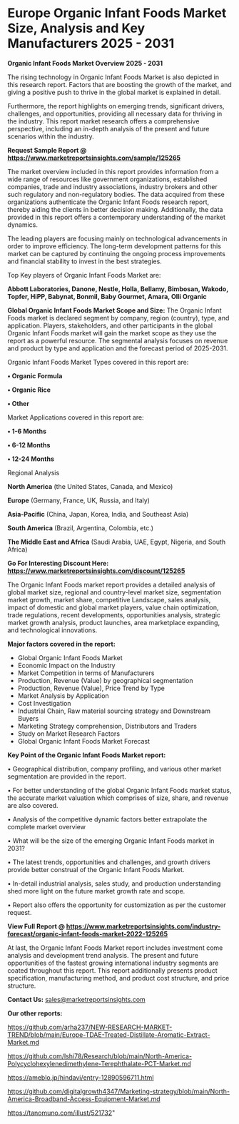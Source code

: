 # Europe Organic Infant Foods Market Size, Analysis and Key Manufacturers 2025 - 2031

<Strong> Organic Infant Foods Market Overview 2025 - 2031</strong>

The rising technology in Organic Infant Foods Market is also depicted in this research report. Factors that are boosting the growth of the market, and giving a positive push to thrive in the global market is explained in detail.

Furthermore, the report highlights on emerging trends, significant drivers, challenges, and opportunities, providing all necessary data for thriving in the industry. This report market research offers a comprehensive perspective, including an in-depth analysis of the present and future scenarios within the industry.

<strong>Request Sample Report @ <a href=https://www.marketreportsinsights.com/sample/125265>https://www.marketreportsinsights.com/sample/125265</a></strong>

The market overview included in this report provides information from a wide range of resources like government organizations, established companies, trade and industry associations, industry brokers and other such regulatory and non-regulatory bodies. The data acquired from these organizations authenticate the Organic Infant Foods research report, thereby aiding the clients in better decision making. Additionally, the data provided in this report offers a contemporary understanding of the market dynamics.

The leading players are focusing mainly on technological advancements in order to improve efficiency. The long-term development patterns for this market can be captured by continuing the ongoing process improvements and financial stability to invest in the best strategies.

Top Key players of Organic Infant Foods Market are:

<strong>Abbott Laboratories, Danone, Nestle, Holla, Bellamy, Bimbosan, Wakodo, Topfer, HiPP, Babynat, Bonmil, Baby Gourmet, Amara, Olli Organic</strong>

<strong><b>Global Organic Infant Foods Market Scope and Size:</b></strong>
The Organic Infant Foods market is declared segment by company, region (country), type, and application. Players, stakeholders, and other participants in the global Organic Infant Foods market will gain the market scope as they use the report as a powerful resource. The segmental analysis focuses on revenue and product by type and application and the forecast period of 2025-2031.

Organic Infant Foods Market Types covered in this report are:

<strong>• Organic Formula

• Organic Rice

• Other</strong>

Market Applications covered in this report are:

<strong>• 1-6 Months

• 6-12 Months

• 12-24 Months</strong> 

Regional Analysis

<strong>North America</strong> (the United States, Canada, and Mexico)

<strong>Europe</strong> (Germany, France, UK, Russia, and Italy)

<strong>Asia-Pacific</strong> (China, Japan, Korea, India, and Southeast Asia)

<strong>South America</strong> (Brazil, Argentina, Colombia, etc.)

<strong>The Middle East and Africa</strong> (Saudi Arabia, UAE, Egypt, Nigeria, and South Africa)

<strong>Go For Interesting Discount Here: <a href=https://www.marketreportsinsights.com/discount/125265>https://www.marketreportsinsights.com/discount/125265</a></strong>

The Organic Infant Foods market report provides a detailed analysis of global market size, regional and country-level market size, segmentation market growth, market share, competitive Landscape, sales analysis, impact of domestic and global market players, value chain optimization, trade regulations, recent developments, opportunities analysis, strategic market growth analysis, product launches, area marketplace expanding, and technological innovations.

<strong><b>Major factors covered in the report:</b></strong>
<ul>
  <li>Global Organic Infant Foods Market </li>
  <li>Economic Impact on the Industry</li>
  <li>Market Competition in terms of Manufacturers</li>
  <li>Production, Revenue (Value) by geographical segmentation</li>
  <li>Production, Revenue (Value), Price Trend by Type</li>
  <li>Market Analysis by Application</li>
  <li>Cost Investigation</li>
  <li>Industrial Chain, Raw material sourcing strategy and Downstream Buyers</li>
  <li>Marketing Strategy comprehension, Distributors and Traders</li>
  <li>Study on Market Research Factors</li>
  <li>Global Organic Infant Foods Market Forecast</li>
</ul>

<strong><b>Key Point of the Organic Infant Foods Market report:</b></strong>

• Geographical distribution, company profiling, and various other market segmentation are provided in the report.

• For better understanding of the global Organic Infant Foods market status, the accurate market valuation which comprises of size, share, and revenue are also covered.

• Analysis of the competitive dynamic factors better extrapolate the complete market overview

• What will be the size of the emerging Organic Infant Foods market in 2031?

• The latest trends, opportunities and challenges, and growth drivers provide better construal of the Organic Infant Foods Market.

• In-detail industrial analysis, sales study, and production understanding shed more light on the future market growth rate and scope.

• Report also offers the opportunity for customization as per the customer request.

<strong><b>View Full Report @ <a href=https://www.marketreportsinsights.com/industry-forecast/organic-infant-foods-market-2022-125265>https://www.marketreportsinsights.com/industry-forecast/organic-infant-foods-market-2022-125265</a></b></strong>


At last, the Organic Infant Foods Market report includes investment come analysis and development trend analysis. The present and future opportunities of the fastest growing international industry segments are coated throughout this report. This report additionally presents product specification, manufacturing method, and product cost structure, and price structure.

<strong>Contact Us:</strong>
sales@marketreportsinsights.com

<strong>Our other reports:</strong>

<a href=https://github.com/arha237/NEW-RESEARCH-MARKET-TREND/blob/main/Europe-TDAE-Treated-Distillate-Aromatic-Extract-Market.md>https://github.com/arha237/NEW-RESEARCH-MARKET-TREND/blob/main/Europe-TDAE-Treated-Distillate-Aromatic-Extract-Market.md</a>

<a href=https://github.com/Ishi78/Research/blob/main/North-America-Polycyclohexylenedimethylene-Terephthalate-PCT-Market.md>https://github.com/Ishi78/Research/blob/main/North-America-Polycyclohexylenedimethylene-Terephthalate-PCT-Market.md</a>

<a href=https://ameblo.jp/hindavi/entry-12890596711.html>https://ameblo.jp/hindavi/entry-12890596711.html</a>

<a href=https://github.com/digitalgrowth4347/Marketing-strategy/blob/main/North-America-Broadband-Access-Equipment-Market.md>https://github.com/digitalgrowth4347/Marketing-strategy/blob/main/North-America-Broadband-Access-Equipment-Market.md</a>

<a href=https://tanomuno.com/illust/521732>https://tanomuno.com/illust/521732</a>"
